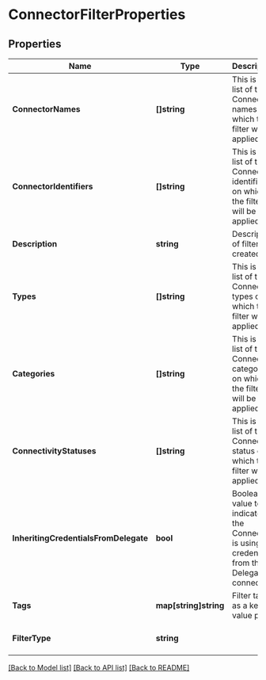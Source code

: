 # ConnectorFilterProperties

## Properties
Name | Type | Description | Notes
------------ | ------------- | ------------- | -------------
**ConnectorNames** | **[]string** | This is the list of the Connector names on which the filter will be applied. | [optional] [default to null]
**ConnectorIdentifiers** | **[]string** | This is the list of the Connector identifiers on which the filter will be applied. | [optional] [default to null]
**Description** | **string** | Description of filter created. | [optional] [default to null]
**Types** | **[]string** | This is the list of the Connector types on which the filter will be applied. | [optional] [default to null]
**Categories** | **[]string** | This is the list of the Connector category on which the filter will be applied. | [optional] [default to null]
**ConnectivityStatuses** | **[]string** | This is the list of the Connector status on which the filter will be applied. | [optional] [default to null]
**InheritingCredentialsFromDelegate** | **bool** | Boolean value to indicate if the Connector is using credentials from the Delegate to connect. | [optional] [default to null]
**Tags** | **map[string]string** | Filter tags as a key-value pair. | [optional] [default to null]
**FilterType** | **string** |  | [optional] [default to null]

[[Back to Model list]](../README.md#documentation-for-models) [[Back to API list]](../README.md#documentation-for-api-endpoints) [[Back to README]](../README.md)

